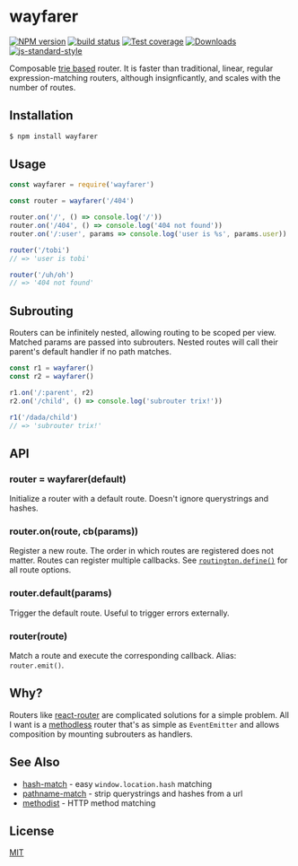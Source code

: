 # wayfarer
[![NPM version][npm-image]][npm-url]
[![build status][travis-image]][travis-url]
[![Test coverage][coveralls-image]][coveralls-url]
[![Downloads][downloads-image]][downloads-url]
[![js-standard-style][standard-image]][standard-url]

Composable [trie based](https://github.com/jonathanong/routington/) router.
It is faster than traditional, linear, regular expression-matching routers,
although insignficantly, and scales with the number of routes.

## Installation
```bash
$ npm install wayfarer
```

## Usage
```js
const wayfarer = require('wayfarer')

const router = wayfarer('/404')

router.on('/', () => console.log('/'))
router.on('/404', () => console.log('404 not found'))
router.on('/:user', params => console.log('user is %s', params.user))

router('/tobi')
// => 'user is tobi'

router('/uh/oh')
// => '404 not found'
```

## Subrouting
Routers can be infinitely nested, allowing routing to be scoped per view.
Matched params are passed into subrouters. Nested routes will call their
parent's default handler if no path matches.
```js
const r1 = wayfarer()
const r2 = wayfarer()

r1.on('/:parent', r2)
r2.on('/child', () => console.log('subrouter trix!'))

r1('/dada/child')
// => 'subrouter trix!'
```

## API
### router = wayfarer(default)
Initialize a router with a default route. Doesn't ignore querystrings and hashes.

### router.on(route, cb(params))
Register a new route. The order in which routes are registered does not matter.
Routes can register multiple callbacks. See
[`routington.define()`](https://github.com/pillarjs/routington#nodes-node--routerdefineroute)
for all route options.

### router.default(params)
Trigger the default route. Useful to trigger errors externally.

### router(route)
Match a route and execute the corresponding callback. Alias: `router.emit()`.

## Why?
Routers like [react-router](https://github.com/rackt/react-router) are
complicated solutions for a simple problem. All I want is a
[methodless](http://www.w3.org/Protocols/rfc2616/rfc2616-sec9.html) router
that's as simple as `EventEmitter` and allows composition by mounting
subrouters as handlers.

## See Also
- [hash-match](https://github.com/sethvincent/hash-match) - easy `window.location.hash` matching
- [pathname-match](https://github.com/yoshuawuyts/pathname-match) - strip querystrings and hashes from a url
- [methodist](https://github.com/yoshuawuyts/methodist) - HTTP method matching

## License
[MIT](https://tldrlegal.com/license/mit-license)

[npm-image]: https://img.shields.io/npm/v/wayfarer.svg?style=flat-square
[npm-url]: https://npmjs.org/package/wayfarer
[travis-image]: https://img.shields.io/travis/yoshuawuyts/wayfarer/master.svg?style=flat-square
[travis-url]: https://travis-ci.org/yoshuawuyts/wayfarer
[coveralls-image]: https://img.shields.io/coveralls/yoshuawuyts/wayfarer.svg?style=flat-square
[coveralls-url]: https://coveralls.io/r/yoshuawuyts/wayfarer?branch=master
[downloads-image]: http://img.shields.io/npm/dm/wayfarer.svg?style=flat-square
[downloads-url]: https://npmjs.org/package/wayfarer
[standard-image]: https://img.shields.io/badge/code%20style-standard-brightgreen.svg?style=flat-square
[standard-url]: https://github.com/feross/standard
